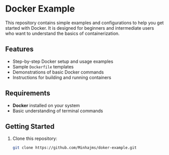 # Docker Example

This repository contains simple examples and configurations to help you get started with Docker. It is designed for beginners and intermediate users who want to understand the basics of containerization.

## Features
- Step-by-step Docker setup and usage examples
- Sample `Dockerfile` templates
- Demonstrations of basic Docker commands
- Instructions for building and running containers

## Requirements
- **Docker** installed on your system
- Basic understanding of terminal commands

## Getting Started
1. Clone this repository:
   ```bash
   git clone https://github.com/Minhajms/doker-example.git

